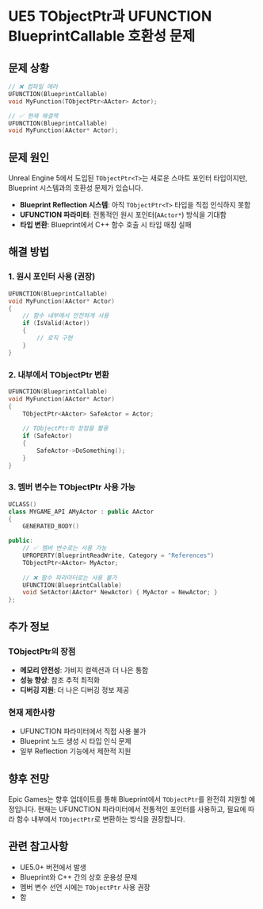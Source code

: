 # UE5 TObjectPtr과 UFUNCTION BlueprintCallable 호환성 문제

## 문제 상황

```cpp
// ❌ 컴파일 에러
UFUNCTION(BlueprintCallable)
void MyFunction(TObjectPtr<AActor> Actor);

// ✅ 현재 해결책
UFUNCTION(BlueprintCallable)
void MyFunction(AActor* Actor);
```

## 문제 원인

Unreal Engine 5에서 도입된 `TObjectPtr<T>`는 새로운 스마트 포인터 타입이지만, Blueprint 시스템과의 호환성 문제가 있습니다.

- **Blueprint Reflection 시스템**: 아직 `TObjectPtr<T>` 타입을 직접 인식하지 못함
- **UFUNCTION 파라미터**: 전통적인 원시 포인터(`AActor*`) 방식을 기대함
- **타입 변환**: Blueprint에서 C++ 함수 호출 시 타입 매칭 실패

## 해결 방법

### 1. 원시 포인터 사용 (권장)
```cpp
UFUNCTION(BlueprintCallable)
void MyFunction(AActor* Actor)
{
    // 함수 내부에서 안전하게 사용
    if (IsValid(Actor))
    {
        // 로직 구현
    }
}
```

### 2. 내부에서 TObjectPtr 변환
```cpp
UFUNCTION(BlueprintCallable)
void MyFunction(AActor* Actor)
{
    TObjectPtr<AActor> SafeActor = Actor;
    
    // TObjectPtr의 장점을 활용
    if (SafeActor)
    {
        SafeActor->DoSomething();
    }
}
```

### 3. 멤버 변수는 TObjectPtr 사용 가능
```cpp
UCLASS()
class MYGAME_API AMyActor : public AActor
{
    GENERATED_BODY()

public:
    // ✅ 멤버 변수로는 사용 가능
    UPROPERTY(BlueprintReadWrite, Category = "References")
    TObjectPtr<AActor> MyActor;
    
    // ❌ 함수 파라미터로는 사용 불가
    UFUNCTION(BlueprintCallable)
    void SetActor(AActor* NewActor) { MyActor = NewActor; }
};
```

## 추가 정보

### TObjectPtr의 장점
- **메모리 안전성**: 가비지 컬렉션과 더 나은 통합
- **성능 향상**: 참조 추적 최적화
- **디버깅 지원**: 더 나은 디버깅 정보 제공

### 현재 제한사항
- UFUNCTION 파라미터에서 직접 사용 불가
- Blueprint 노드 생성 시 타입 인식 문제
- 일부 Reflection 기능에서 제한적 지원

## 향후 전망

Epic Games는 향후 업데이트를 통해 Blueprint에서 `TObjectPtr`를 완전히 지원할 예정입니다. 현재는 UFUNCTION 파라미터에서 전통적인 포인터를 사용하고, 필요에 따라 함수 내부에서 `TObjectPtr`로 변환하는 방식을 권장합니다.

## 관련 참고사항

- UE5.0+ 버전에서 발생
- Blueprint와 C++ 간의 상호 운용성 문제
- 멤버 변수 선언 시에는 `TObjectPtr` 사용 권장
- 함
